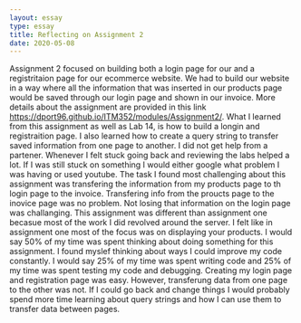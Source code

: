 ```yaml
---
layout: essay 
type: essay
title: Reflecting on Assignment 2
date: 2020-05-08
---
```

Assignment 2 focused on building both a login page for our and a registritaion page for our ecommerce website. We had to build our website in a way where 
all the information that was inserted in our products page would be saved through our login page and shown in our invoice. More details about the assignment 
are provided in this link https://dport96.github.io/ITM352/modules/Assignment2/. What I learned from this assignment as well as Lab 14, is how to build a longin 
and registraition page. I also learned how to create a query string to transfer saved information from one page to another. I did not get help from a partener. Whenever 
I felt stuck going back and reviewing the labs helped a lot. If I was still stuck on something I would either google what problem I was having or used youtube. The task I found 
most challenging about this assignment was transfering the information from my products page to th login page to the invoice. Transfering info from the proucts page to the inovice page was no 
problem. Not losing that information on the login page was challanging. This assignment was different than assignment one becasue most of the work I did revolved around the server. I felt like in 
assignment one most of the focus was on displaying your products. I would say 50% of my time was spent thinking about doing something for this assignment. I found myslef thinking about ways I could
improve my code constantly. I would say 25% of my time was spent writing code and 25% of my time was spent testing my code and debugging. Creating my login page and registration page was easy. However, 
transferung data from one page to the other was not. If I could go back and change things I would probably spend more time learning about query strings and how I can use them to transfer data between pages.
